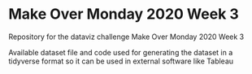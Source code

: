 # Make Over Monday 2020 Week 3
Repository for the dataviz challenge Make Over Monday 2020 Week 3

Available dataset file and code used for generating the dataset in a tidyverse format so it can be used in external software like Tableau